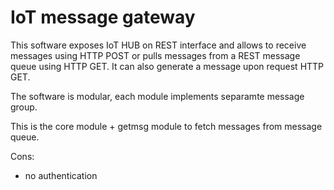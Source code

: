 # IoT message gateway

This software exposes IoT HUB on REST interface and allows to receive
messages using HTTP POST or pulls messages from a REST message queue using
HTTP GET. It can also generate a message upon request HTTP GET.

The software is modular, each module implements separamte message group.

This is the core module + getmsg module to fetch messages from message
queue.

Cons:
  - no authentication
